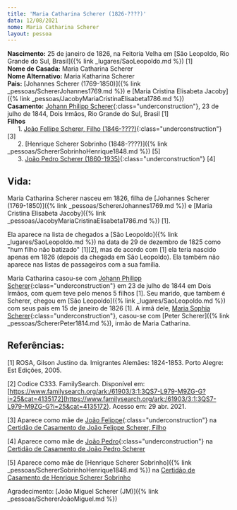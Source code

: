 ```yaml
---
title: 'Maria Catharina Scherer (1826-????)'
data: 12/08/2021
nome: Maria Catharina Scherer
layout: pessoa
---
```


**Nascimento:** 25 de janeiro de 1826, na Feitoria Velha em [São Leopoldo, Rio Grande do Sul, Brasil]({% link _lugares/SaoLeopoldo.md %}) [1]<br/>
**Nome de Casada:** Maria Catharina Scherer<br/>
**Nome Alternativo:** Maria Katharina Scherer<br/>
**Pais:** [Johannes Scherer (1769-1850)]({% link _pessoas/SchererJohannes1769.md %}) e [Maria Cristina Elisabeta Jacoby]({% link _pessoas/JacobyMariaCristinaElisabeta1786.md %})<br/>
**Casamento:** [Johann Philipp Scherer](){:class="underconstruction"}, 23 de julho de 1844, Dois Irmãos, Rio Grande do Sul, Brasil [1]<br/>
**Filhos**<br/>
&nbsp;&nbsp;&nbsp;&nbsp;&nbsp;&nbsp;1. [João Fellipe Scherer, Filho (1846-????)](){:class="underconstruction"} [3]<br/>
&nbsp;&nbsp;&nbsp;&nbsp;&nbsp;&nbsp;2. [Henrique Scherer Sobrinho (1848-????)]({% link _pessoas/SchererSobrinhoHenrique1848.md %}) [5]<br/>
&nbsp;&nbsp;&nbsp;&nbsp;&nbsp;&nbsp;3. [João Pedro Scherer (1860-1935)](){:class="underconstruction"} [4]<br/>

## Vida:

Maria Catharina Scherer nasceu em 1826, filha de [Johannes Scherer (1769-1850)]({% link _pessoas/SchererJohannes1769.md %}) e [Maria Cristina Elisabeta Jacoby]({% link _pessoas/JacobyMariaCristinaElisabeta1786.md %}) [1].

Ela aparece na lista de chegados a [São Leopoldo]({% link _lugares/SaoLeopoldo.md %}) na data de 29 de dezembro de 1825 como "hum filho não batizado" [1][2], mas de acordo com [1] ela teria nascido apenas em 1826 (depois da chegada em São Leopoldo). Ela também não aparece nas listas de passageiros com a sua família.

Maria Catharina casou-se com [Johann Philipp Scherer](){:class="underconstruction"} em 23 de julho de 1844 em Dois Irmãos, com quem teve pelo menos 5 filhos [1]. Seu marido, que tambem é Scherer, chegou em [São Leopoldo]({% link _lugares/SaoLeopoldo.md %}) com seus pais em 15 de janeiro de 1826 [1]. A irmã dele, [Maria Sophia Scherer](){:class="underconstruction"}, casou-se com [Peter Scherer]({% link _pessoas/SchererPeter1814.md %}), irmão de Maria Catharina.

## Referências:

[1] ROSA, Gilson Justino da. Imigrantes Alemães: 1824-1853. Porto Alegre: Est Edições, 2005.

[2] Codice C333. FamilySearch. Disponível em: [https://www.familysearch.org/ark:/61903/3:1:3QS7-L979-M9ZG-G?i=25&cat=4135172](https://www.familysearch.org/ark:/61903/3:1:3QS7-L979-M9ZG-G?i=25&cat=4135172). Acesso em: 29 abr. 2021.

[3] Aparece como mãe de [João Felippe](){:class="underconstruction"} na [Certidão de Casamento de João Felippe Scherer, Filho](https://drive.google.com/file/d/1p4M8DUsU9GNsAWEV59vBZbuXi9qvTQVs/view?usp=sharing)

[4] Aparece como mãe de [João Pedro](){:class="underconstruction"} na [Certidão de Casamento de João Pedro Scherer](https://drive.google.com/file/d/1HUZo4H1sPn6fCk7KDGCS2A9B5euiAY8E/view?usp=sharing)

[5] Aparece como mãe de [Henrique Scherer Sobrinho]({% link _pessoas/SchererSobrinhoHenrique1848.md %}) na [Certidão de Casamento de Henrique Scherer Sobrinho](https://www.familysearch.org/ark:/61903/3:1:3QS7-89L8-X2PY?i=44)

Agradecimento: [João Miguel Scherer (JM)]({% link _pessoas/SchererJoãoMiguel.md %})
